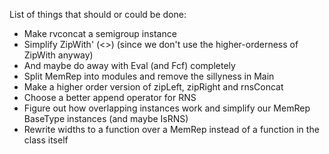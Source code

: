 List of things that should or could be done:

- Make rvconcat a semigroup instance
- Simplify ZipWith' (<>) (since we don't use the higher-orderness of ZipWith anyway)
- And maybe do away with Eval (and Fcf) completely
- Split MemRep into modules and remove the sillyness in Main
- Make a higher order version of zipLeft, zipRight and rnsConcat
- Choose a better append operator for RNS
- Figure out how overlapping instances work and simplify our MemRep BaseType instances (and maybe IsRNS)
- Rewrite widths to a function over a MemRep instead of a function in the class itself
